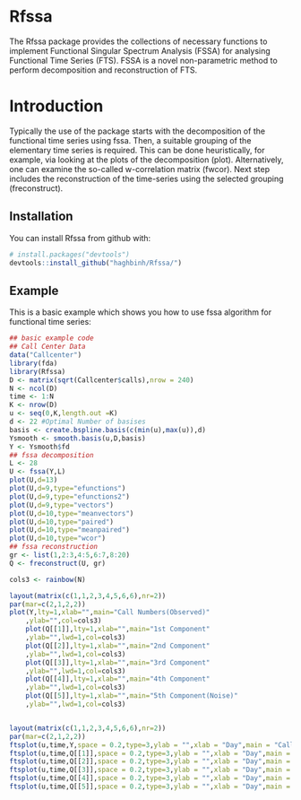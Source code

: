 
<!-- README.md is generated from README.Rmd. Please edit that file -->
Rfssa
=====

The Rfssa package provides the collections of necessary functions to implement Functional Singular Spectrum Analysis (FSSA) for analysing Functional Time Series (FTS). FSSA is a novel non-parametric method to perform decomposition and reconstruction of FTS.

Introduction
============

Typically the use of the package starts with the decomposition of the functional time series using fssa. Then, a suitable grouping of the elementary time series is required. This can be done heuristically, for example, via looking at the plots of the decomposition (plot). Alternatively, one can examine the so-called w-correlation matrix (fwcor). Next step includes the reconstruction of the time-series using the selected grouping (freconstruct).

Installation
------------

You can install Rfssa from github with:

``` r
# install.packages("devtools")
devtools::install_github("haghbinh/Rfssa/")
```

Example
-------

This is a basic example which shows you how to use fssa algorithm for functional time series:

``` r
## basic example code
## Call Center Data
data("Callcenter")
library(fda)
library(Rfssa)
D <- matrix(sqrt(Callcenter$calls),nrow = 240)
N <- ncol(D)
time <- 1:N
K <- nrow(D)
u <- seq(0,K,length.out =K)
d <- 22 #Optimal Number of basises
basis <- create.bspline.basis(c(min(u),max(u)),d)
Ysmooth <- smooth.basis(u,D,basis)
Y <- Ysmooth$fd
## fssa decomposition
L <- 28
U <- fssa(Y,L)
plot(U,d=13)
plot(U,d=9,type="efunctions")
plot(U,d=9,type="efunctions2")
plot(U,d=9,type="vectors")
plot(U,d=10,type="meanvectors")
plot(U,d=10,type="paired")
plot(U,d=10,type="meanpaired")
plot(U,d=10,type="wcor")
## fssa reconstruction
gr <- list(1,2:3,4:5,6:7,8:20)
Q <- freconstruct(U, gr)

cols3 <- rainbow(N)

layout(matrix(c(1,1,2,3,4,5,6,6),nr=2))
par(mar=c(2,1,2,2))
plot(Y,lty=1,xlab="",main="Call Numbers(Observed)"
    ,ylab="",col=cols3)
    plot(Q[[1]],lty=1,xlab="",main="1st Component"
    ,ylab="",lwd=1,col=cols3)
    plot(Q[[2]],lty=1,xlab="",main="2nd Component"
    ,ylab="",lwd=1,col=cols3)
    plot(Q[[3]],lty=1,xlab="",main="3rd Component"
    ,ylab="",lwd=1,col=cols3)
    plot(Q[[4]],lty=1,xlab="",main="4th Component"
    ,ylab="",lwd=1,col=cols3)
    plot(Q[[5]],lty=1,xlab="",main="5th Component(Noise)"
    ,ylab="",lwd=1,col=cols3)


layout(matrix(c(1,1,2,3,4,5,6,6),nr=2))
par(mar=c(2,1,2,2))
ftsplot(u,time,Y,space = 0.2,type=3,ylab = "",xlab = "Day",main = "Call Numbers(Observed)")
ftsplot(u,time,Q[[1]],space = 0.2,type=3,ylab = "",xlab = "Day",main = "1st Component")
ftsplot(u,time,Q[[2]],space = 0.2,type=3,ylab = "",xlab = "Day",main = "2nd Component")
ftsplot(u,time,Q[[3]],space = 0.2,type=3,ylab = "",xlab = "Day",main = "3rd Component")
ftsplot(u,time,Q[[4]],space = 0.2,type=3,ylab = "",xlab = "Day",main = "4th Component")
ftsplot(u,time,Q[[5]],space = 0.2,type=3,ylab = "",xlab = "Day",main = "5th Component(Noise)")
```
